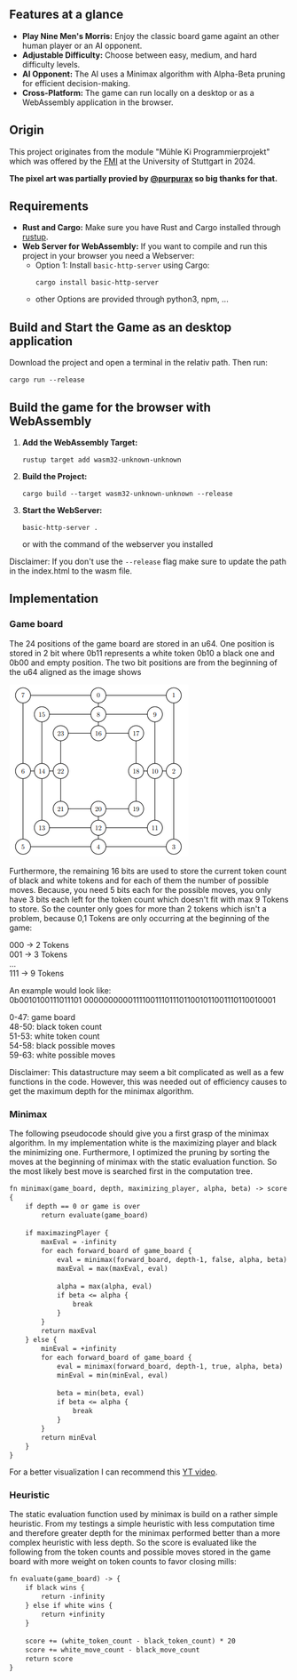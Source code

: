 ## Features at a glance

- **Play Nine Men's Morris:** Enjoy the classic board game againt an other human player or an AI opponent.
- **Adjustable Difficulty:** Choose between easy, medium, and hard difficulty levels.
- **AI Opponent:** The AI uses a Minimax algorithm with Alpha-Beta pruning for efficient decision-making.
- **Cross-Platform:** The game can run locally on a desktop or as a WebAssembly application in the browser.


## Origin

This project originates from the module "Mühle Ki Programmierprojekt" which was offered by the [FMI](https://www.fmi.uni-stuttgart.de/de/) at the University of Stuttgart in 2024.

**The pixel art was partially provied by [@purpurax](https://github.com/Purpurax) so big thanks for that.**


## Requirements

- **Rust and Cargo:** Make sure you have Rust and Cargo installed through [rustup](https://www.rust-lang.org/learn/get-started).
- **Web Server for WebAssembly:** If you want to compile and run this project in your browser you need a Webserver:
    - Option 1: Install `basic-http-server` using Cargo:  
        ```
        cargo install basic-http-server
        ```
    - other Options are provided through python3, npm, ...


## Build and Start the Game as an desktop application

Download the project and open a terminal in the relativ path. Then run:
```
cargo run --release
```


## Build the game for the browser with WebAssembly

1. **Add the WebAssembly Target:**
    ```
    rustup target add wasm32-unknown-unknown
    ```
2. **Build the Project:**
    ```
    cargo build --target wasm32-unknown-unknown --release
    ```
3. **Start the WebServer:**
    ```
    basic-http-server .
    ```
    or with the command of the webserver you installed


Disclaimer: If you don't use the `--release` flag make sure to update the path in the index.html to the wasm file.




## Implementation

### Game board

The 24 positions of the game board are stored in an u64. One position is stored in 2 bit where 0b11 represents a white token 0b10 a black one and 0b00 and empty position. The two bit positions are from the beginning of the u64 aligned as the image shows

![Datastructure image](./resources/datastructure.png)

Furthermore, the remaining 16 bits are used to store the current token count of black and white tokens and for each of them the number of possible moves. Because, you need 5 bits each for the possible moves, you only have 3 bits each left for the token count which doesn't fit with max 9 Tokens to store. So the counter only goes for more than 2 tokens which isn't a problem, because 0,1 Tokens are only occurring at the beginning of the game:

000 -> 2 Tokens <br />
001 -> 3 Tokens <br />
... <br />
111 -> 9 Tokens <br />

An example would look like: <br />
0b0010100111011101 00000000001111001110111011001011001110110010001 <br />

0-47: game board <br />
48-50: black token count <br />
51-53: white token count <br />
54-58: black possible moves <br />
59-63: white possible moves 

Disclaimer: This datastructure may seem a bit complicated as well as a few functions in the code. However, this was needed out of efficiency causes to get the maximum depth for the minimax algorithm.

### Minimax

The following pseudocode should give you a first grasp of the minimax algorithm. In my implementation white is the maximizing player
and black the minimizing one. Furthermore, I optimized the pruning by sorting the moves at the beginning of minimax with the static evaluation function. So the most likely best move is searched first in the computation tree.

```
fn minimax(game_board, depth, maximizing_player, alpha, beta) -> score {
    if depth == 0 or game is over
        return evaluate(game_board)

    if maximazingPlayer {
        maxEval = -infinity
        for each forward_board of game_board {
            eval = minimax(forward_board, depth-1, false, alpha, beta)
            maxEval = max(maxEval, eval)

            alpha = max(alpha, eval)
            if beta <= alpha {
                break
            }
        }
        return maxEval
    } else {
        minEval = +infinity
        for each forward_board of game_board {
            eval = minimax(forward_board, depth-1, true, alpha, beta)
            minEval = min(minEval, eval)

            beta = min(beta, eval)
            if beta <= alpha {
                break
            }
        }
        return minEval
    }
}
```
For a better visualization I can recommend this [YT video](https://www.youtube.com/watch?v=l-hh51ncgDI&ab_channel=SebastianLague).

### Heuristic 

The static evaluation function used by minimax is build on a rather simple heuristic. From my testings a simple heuristic with less computation time and therefore greater depth for the minimax performed better than a more complex heuristic with less depth. So the score is evaluated like the following from the token counts and possible moves stored in the game board with more weight on token counts to favor closing mills:

```
fn evaluate(game_board) -> {
    if black wins {
        return -infinity
    } else if white wins {
        return +infinity
    }

    score += (white_token_count - black_token_count) * 20
    score += white_move_count - black_move_count
    return score
}
```
